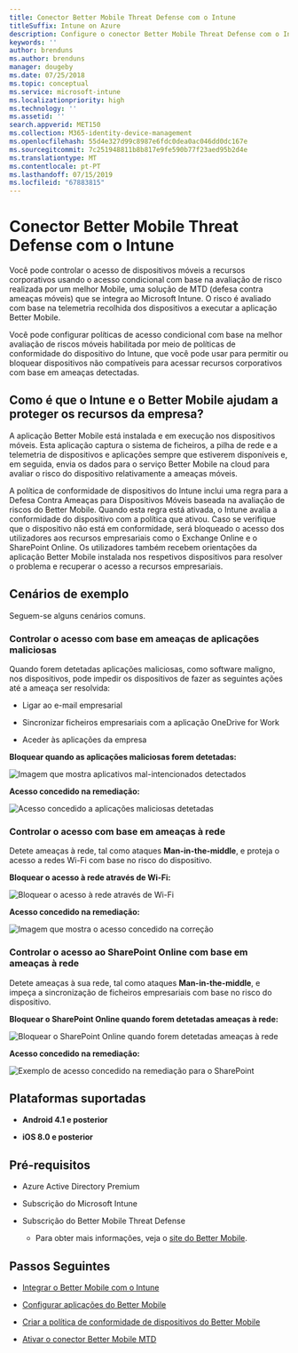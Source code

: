 ```yaml
---
title: Conector Better Mobile Threat Defense com o Intune
titleSuffix: Intune on Azure
description: Configure o conector Better Mobile Threat Defense com o Intune.
keywords: ''
author: brenduns
ms.author: brenduns
manager: dougeby
ms.date: 07/25/2018
ms.topic: conceptual
ms.service: microsoft-intune
ms.localizationpriority: high
ms.technology: ''
ms.assetid: ''
search.appverid: MET150
ms.collection: M365-identity-device-management
ms.openlocfilehash: 55d4e327d99c8987e6fdc0dea0ac046dd0dc167e
ms.sourcegitcommit: 7c251948811b8b817e9fe590b77f23aed95b2d4e
ms.translationtype: MT
ms.contentlocale: pt-PT
ms.lasthandoff: 07/15/2019
ms.locfileid: "67883815"
---
```

# <a name="better-mobile-threat-defense-connector-with-intune"></a>Conector Better Mobile Threat Defense com o Intune

Você pode controlar o acesso de dispositivos móveis a recursos corporativos usando o acesso condicional com base na avaliação de risco realizada por um melhor Mobile, uma solução de MTD (defesa contra ameaças móveis) que se integra ao Microsoft Intune. O risco é avaliado com base na telemetria recolhida dos dispositivos a executar a aplicação Better Mobile.

Você pode configurar políticas de acesso condicional com base na melhor avaliação de riscos móveis habilitada por meio de políticas de conformidade do dispositivo do Intune, que você pode usar para permitir ou bloquear dispositivos não compatíveis para acessar recursos corporativos com base em ameaças detectadas.

## <a name="how-do-intune-and-better-mobile-help-protect-your-company-resources"></a>Como é que o Intune e o Better Mobile ajudam a proteger os recursos da empresa?

A aplicação Better Mobile está instalada e em execução nos dispositivos móveis. Esta aplicação captura o sistema de ficheiros, a pilha de rede e a telemetria de dispositivos e aplicações sempre que estiverem disponíveis e, em seguida, envia os dados para o serviço Better Mobile na cloud para avaliar o risco do dispositivo relativamente a ameaças móveis.

A política de conformidade de dispositivos do Intune inclui uma regra para a Defesa Contra Ameaças para Dispositivos Móveis baseada na avaliação de riscos do Better Mobile. Quando esta regra está ativada, o Intune avalia a conformidade do dispositivo com a política que ativou. Caso se verifique que o dispositivo não está em conformidade, será bloqueado o acesso dos utilizadores aos recursos empresariais como o Exchange Online e o SharePoint Online. Os utilizadores também recebem orientações da aplicação Better Mobile instalada nos respetivos dispositivos para resolver o problema e recuperar o acesso a recursos empresariais.

## <a name="sample-scenarios"></a>Cenários de exemplo

Seguem-se alguns cenários comuns.

### <a name="control-access-based-on-threats-from-malicious-apps"></a>Controlar o acesso com base em ameaças de aplicações maliciosas

Quando forem detetadas aplicações maliciosas, como software maligno, nos dispositivos, pode impedir os dispositivos de fazer as seguintes ações até a ameaça ser resolvida:

- Ligar ao e-mail empresarial

- Sincronizar ficheiros empresariais com a aplicação OneDrive for Work

- Aceder às aplicações da empresa

**Bloquear quando as aplicações maliciosas forem detetadas:**

![Imagem que mostra aplicativos mal-intencionados detectados](./media/better_mobile_maliciousapps_blocked.png)

**Acesso concedido na remediação:**

![Acesso concedido a aplicações maliciosas detetadas](./media/better_mobile_maliciousapps_unblocked.png)

### <a name="control-access-based-on-threat-to-network"></a>Controlar o acesso com base em ameaças à rede

Detete ameaças à rede, tal como ataques **Man-in-the-middle**, e proteja o acesso a redes Wi-Fi com base no risco do dispositivo.

**Bloquear o acesso à rede através de Wi-Fi:**

![Bloquear o acesso à rede através de Wi-Fi](./media/better_mobile_network_wifi_blocked.png)

**Acesso concedido na remediação:**

![Imagem que mostra o acesso concedido na correção](./media/better_mobile_network_wifi_unblocked.png)

### <a name="control-access-to-sharepoint-online-based-on-threat-to-network"></a>Controlar o acesso ao SharePoint Online com base em ameaças à rede

Detete ameaças à sua rede, tal como ataques **Man-in-the-middle**, e impeça a sincronização de ficheiros empresariais com base no risco do dispositivo.

**Bloquear o SharePoint Online quando forem detetadas ameaças à rede:**

![Bloquear o SharePoint Online quando forem detetadas ameaças à rede](./media/better_mobile_network_spo_blocked.png)

**Acesso concedido na remediação:**

![Exemplo de acesso concedido na remediação para o SharePoint](./media/better_mobile_network_spo_unblocked.png)

## <a name="supported-platforms"></a>Plataformas suportadas

- **Android 4.1 e posterior**

- **iOS 8.0 e posterior**

## <a name="prerequisites"></a>Pré-requisitos

- Azure Active Directory Premium

- Subscrição do Microsoft Intune

- Subscrição do Better Mobile Threat Defense

  - Para obter mais informações, veja o [site do Better Mobile](https://www.better.mobi/).

## <a name="next-steps"></a>Passos Seguintes

- [Integrar o Better Mobile com o Intune](better-mobile-mtd-connector-integration.md)

- [Configurar aplicações do Better Mobile](mtd-apps-ios-app-configuration-policy-add-assign.md)

- [Criar a política de conformidade de dispositivos do Better Mobile](mtd-device-compliance-policy-create.md)

- [Ativar o conector Better Mobile MTD](mtd-connector-enable.md)
